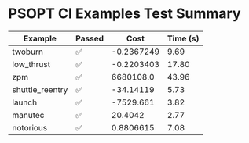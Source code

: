 # PSOPT CI Examples Test Summary

| Example | Passed | Cost | Time (s) |
|---|---|---|---|
| twoburn | ✅ | -0.2367249 | 9.69 |
| low_thrust | ✅ | -0.2203403 | 17.80 |
| zpm | ✅ | 6680108.0 | 43.96 |
| shuttle_reentry | ✅ | -34.14119 | 5.73 |
| launch | ✅ | -7529.661 | 3.82 |
| manutec | ✅ | 20.4042 | 2.77 |
| notorious | ✅ | 0.8806615 | 7.08 |